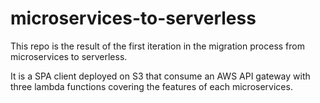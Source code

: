 # microservices-to-serverless
This repo is the result of the first iteration in the migration process from microservices to serverless.

It is a SPA client deployed on S3 that consume an AWS API gateway with three lambda functions covering the features of each microservices.
